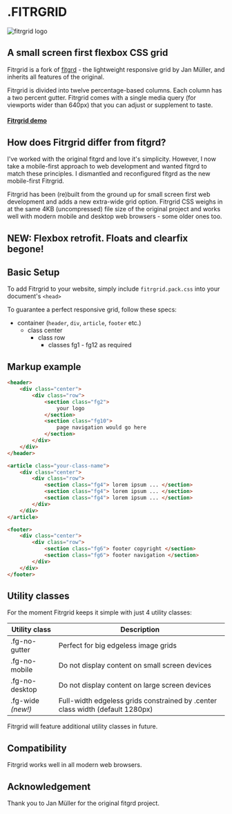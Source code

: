 # .FITRGRID

![fitrgrid logo](https://github.com/wachilt/Fitrgrid/blob/master/images/icons/retina.png)


## A small screen first flexbox CSS grid

Fitrgrid is a fork of [fitgrd](https://github.com/jayalai/fitgrd) - the lightweight responsive grid by Jan Müller, and inherits all features of the original.  

Fitrgrid is divided into twelve percentage-based columns. Each column has a two percent gutter. Fitrgrid comes with a single media query (for viewports wider than 640px) that you can adjust or supplement to taste.

#### [Fitrgrid demo](http://wachilt.github.io/Fitrgrid)

##  How does Fitrgrid differ from fitgrd?  
I've worked with the original fitgrd and love it's simplicity. However, I now take a mobile-first approach to web development and wanted fitgrd to match these principles. I dismantled and reconfigured fitgrd as the new mobile-first Fitrgrid.

Fitrgrid has been (re)built from the ground up for small screen first web development and adds a new extra-wide grid option. Fitrgrid CSS weighs in at the same 4KB (uncompressed) file size of the original project and works well with modern mobile and desktop web browsers - some older ones too.

## NEW: Flexbox retrofit. Floats and clearfix begone!


##  Basic Setup 
To add Fitrgrid to your website, simply include `fitrgrid.pack.css` into your document's `<head>`

To guarantee a perfect responsive grid, follow these specs:

- container (`header`, `div`, `article`, `footer` etc.)
	- class center
		- class row
			- classes fg1 - fg12 as required
			
			
##  Markup example
````html
<header>
	<div class="center">
		<div class="row">
			<section class="fg2">
				your logo
			</section>
			<section class="fg10">
				page navigation would go here
			</section>
		</div>
	</div>
</header>

<article class="your-class-name">
	<div class="center">
		<div class="row">
			<section class="fg4"> lorem ipsum ... </section>
			<section class="fg4"> lorem ipsum ... </section>
			<section class="fg4"> lorem ipsum ... </section>		
		</div>
	</div>
</article>

<footer>
	<div class="center">
		<div class="row">
			<section class="fg6"> footer copyright </section>
			<section class="fg6"> footer navigation </section>
		</div>
	</div>
</footer>

````

##  Utility classes
For the moment Fitrgrid keeps it simple with just 4 utility classes:

| Utility class      | Description
| -----------|---
| .fg-no-gutter | Perfect for big edgeless image grids
| .fg-no-mobile | Do not display content on small screen devices
| .fg-no-desktop | Do not display content on large screen devices
| .fg-wide _(new!)_ | Full-width edgeless grids constrained by .center class width (default 1280px)

Fitrgrid will feature additional utility classes in future.

##  Compatibility  
Fitrgrid works well in all modern web browsers.

##  Acknowledgement 
Thank you to Jan Müller for the original fitgrd project.
